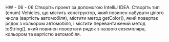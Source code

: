 HW - 06 - 06
Створіть проект за допомогою IntelliJ IDEA. 
Створіть тип (enum) Vehicles, що містить конструктор, 
який повинен набувати цілого числа (вартість автомобіля), 
містити метод getColor(), 
який повертає рядок з кольором автомобіля, 
і містити перевантажений метод toString(), 
який повинен повертати рядок з назвою екземпляра, 
кольором та вартістю автомобіля.